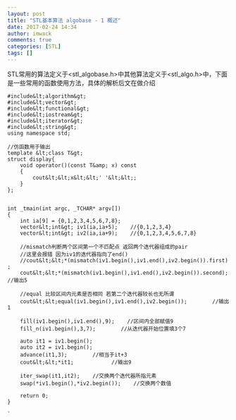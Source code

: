 ```yaml
---
layout: post
title: "STL基本算法 algobase - 1 概述"
date: 2017-02-24 14:34
author: imwack
comments: true
categories: [STL]
tags: []
---
```

STL常用的算法定义于&lt;stl_algobase.h&gt;中其他算法定义于&lt;stl_algo.h&gt;中，下面是一些常用的函数使用方法，具体的解析后文在做介绍


    #include&lt;algorithm&gt;
    #include&lt;vector&gt;
    #include&lt;functional&gt;
    #include&lt;iostream&gt;
    #include&lt;iterator&gt;
    #include&lt;string&gt;
    using namespace std;
    
    //仿函数用于输出
    template &lt;class T&gt;
    struct display{
        void operator()(const T&amp; x) const
        {
            cout&lt;&lt;x&lt;&lt;' '&lt;&lt;;
        }
    };
    
    
    int _tmain(int argc, _TCHAR* argv[])
    {
        int ia[9] = {0,1,2,3,4,5,6,7,8};
        vector&lt;int&gt; iv1(ia,ia+5);    //{0,1,2,3,4}
        vector&lt;int&gt; iv2(ia,ia+9);    //{0,1,2,3,4,5,6,7,8}
    
        //mismatch判断两个区间第一个不匹配点 返回两个迭代器组成的pair
        //这里会报错 因为iv1的迭代器指向了end()
        //cout&lt;&lt;*(mismatch(iv1.begin(),iv1.end(),iv2.begin()).first) ;    
        cout&lt;&lt;*(mismatch(iv1.begin(),iv1.end(),iv2.begin()).second);    //输出5
    
        //equal 比较区间内元素是否相同 若第二个迭代器较长也无所谓
        cout&lt;&lt;equal(iv1.begin(),iv1.end(),iv2.begin());        //输出1
    
        fill(iv1.begin(),iv1.end(),9);    //区间内全部赋值9
        fill_n(iv1.begin(),3,7);        //从迭代器开始位置填3个7
    
        auto it1 = iv1.begin();
        auto it2 = iv1.begin();
        advance(it1,3);        //相当于it+3
        cout&lt;&lt;*it1;            //输出9
    
        iter_swap(it1,it2);    //交换两个迭代器所指元素
        swap(*iv1.begin(),*iv2.begin());    //交换两个数值
    
        return 0;
    }
    
    `

&nbsp;

&nbsp;
